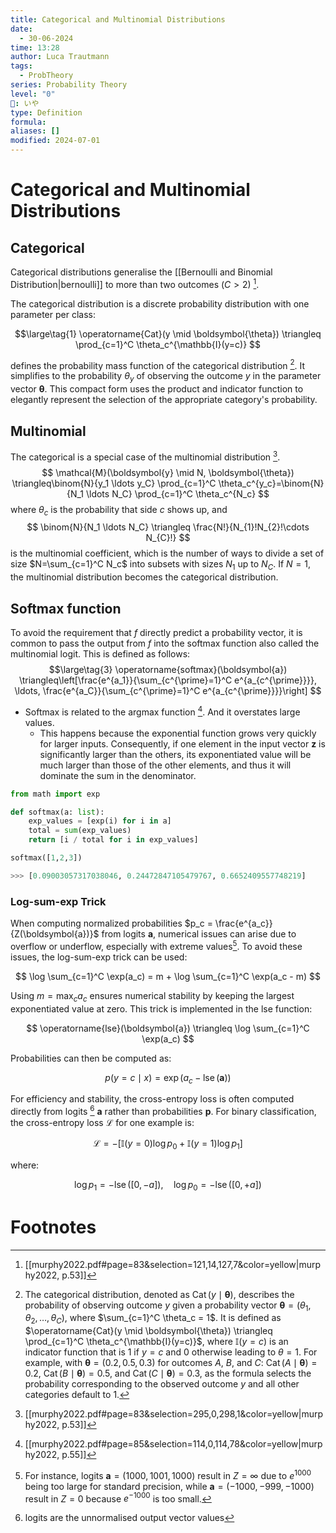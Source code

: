 ```yaml
---
title: Categorical and Multinomial Distributions
date:
  - 30-06-2024
time: 13:28
author: Luca Trautmann
tags:
  - ProbTheory
series: Probability Theory
level: "0"
🍙: いや
type: Definition
formula: 
aliases: []
modified: 2024-07-01
---
```

# Categorical and Multinomial Distributions
## Categorical 
Categorical distributions generalise the [[Bernoulli and Binomial Distribution|bernoulli]] to more than two outcomes $(C>2)$ [^1]. 

The categorical distribution is a discrete probability distribution with one parameter per class:

$$\large\tag{1}
\operatorname{Cat}(y \mid \boldsymbol{\theta}) \triangleq \prod_{c=1}^C \theta_c^{\mathbb{I}(y=c)}
$$

defines the probability mass function of the categorical distribution [^2]. It simplifies to the probability $\theta_y$ of observing the outcome $y$ in the parameter vector $\boldsymbol{\theta}$. This compact form uses the product and indicator function to elegantly represent the selection of the appropriate category's probability.

## Multinomial
The categorical is a special case of the multinomial distribution [^3]. 
$$
\mathcal{M}(\boldsymbol{y} \mid N, \boldsymbol{\theta}) \triangleq\binom{N}{y_1 \ldots y_C} \prod_{c=1}^C \theta_c^{y_c}=\binom{N}{N_1 \ldots N_C} \prod_{c=1}^C \theta_c^{N_c}
$$
where $\theta_c$ is the probability that side $c$ shows up, and
$$
\binom{N}{N_1 \ldots N_C} \triangleq \frac{N!}{N_{1}!N_{2}!\cdots N_{C}!}
$$
is the multinomial coefficient, which is the number of ways to divide a set of size $N=\sum_{c=1}^C N_c$ into subsets with sizes $N_1$ up to $N_C$. If $N=1$, the multinomial distribution becomes the categorical distribution.


## Softmax function
To avoid the requirement that $f$ directly predict a probability vector, it is common to pass the output from $f$ into the softmax function also called the multinomial logit. This is defined as follows:
$$\large\tag{3}
\operatorname{softmax}(\boldsymbol{a}) \triangleq\left[\frac{e^{a_1}}{\sum_{c^{\prime}=1}^C e^{a_{c^{\prime}}}}, \ldots, \frac{e^{a_C}}{\sum_{c^{\prime}=1}^C e^{a_{c^{\prime}}}}\right]
$$

- Softmax is related to the argmax function [^4]. And it overstates large values. 
	- This happens because the exponential function grows very quickly for larger inputs. Consequently, if one element in the input vector $\mathbf{z}$ is significantly larger than the others, its exponentiated value will be much larger than those of the other elements, and thus it will dominate the sum in the denominator.

```python
from math import exp

def softmax(a: list):
	exp_values = [exp(i) for i in a]
	total = sum(exp_values)
	return [i / total for i in exp_values]

softmax([1,2,3])

>>> [0.09003057317038046, 0.24472847105479767, 0.6652409557748219]
```

### Log-sum-exp Trick
When computing normalized probabilities $p_c = \frac{e^{a_c}}{Z(\boldsymbol{a})}$ from logits $\boldsymbol{a}$, numerical issues can arise due to overflow or underflow, especially with extreme values[^5]. To avoid these issues, the log-sum-exp trick can be used:

$$
\log \sum_{c=1}^C \exp(a_c) = m + \log \sum_{c=1}^C \exp(a_c - m)
$$

Using $m = \max_c a_c$ ensures numerical stability by keeping the largest exponentiated value at zero. This trick is implemented in the lse function:

$$
\operatorname{lse}(\boldsymbol{a}) \triangleq \log \sum_{c=1}^C \exp(a_c)
$$

Probabilities can then be computed as:

$$
p(y = c \mid x) = \exp(a_c - \operatorname{lse}(\boldsymbol{a}))
$$

For efficiency and stability, the cross-entropy loss is often computed directly from logits [^6] $\boldsymbol{a}$ rather than probabilities $\boldsymbol{p}$. For binary classification, the cross-entropy loss $\mathcal{L}$ for one example is:

$$
\mathcal{L} = -\left[\mathbb{I}(y=0) \log p_0 + \mathbb{I}(y=1) \log p_1\right]
$$

where:

$$
\log p_1 = -\operatorname{lse}([0, -a]), \quad \log p_0 = -\operatorname{lse}([0, +a])
$$

# Footnotes

[^1]: [[murphy2022.pdf#page=83&selection=121,14,127,7&color=yellow|murphy2022, p.53]]
[^2]: The categorical distribution, denoted as $\operatorname{Cat}(y \mid \boldsymbol{\theta})$, describes the probability of observing outcome $y$ given a probability vector $\boldsymbol{\theta} = (\theta_1, \theta_2, \ldots, \theta_C)$, where $\sum_{c=1}^C \theta_c = 1$. It is defined as $\operatorname{Cat}(y \mid \boldsymbol{\theta}) \triangleq \prod_{c=1}^C \theta_c^{\mathbb{I}(y=c)}$, where $\mathbb{I}(y=c)$ is an indicator function that is 1 if $y=c$ and 0 otherwise leading to $\theta=1$. For example, with $\boldsymbol{\theta} = (0.2, 0.5, 0.3)$ for outcomes $A$, $B$, and $C$: $\operatorname{Cat}(A \mid \boldsymbol{\theta}) = 0.2$, $\operatorname{Cat}(B \mid \boldsymbol{\theta}) = 0.5$, and $\operatorname{Cat}(C \mid \boldsymbol{\theta}) = 0.3$, as the formula selects the probability corresponding to the observed outcome $y$ and all other categories default to 1.
[^3]: [[murphy2022.pdf#page=83&selection=295,0,298,1&color=yellow|murphy2022, p.53]]
[^4]: [[murphy2022.pdf#page=85&selection=114,0,114,78&color=yellow|murphy2022, p.55]]
[^5]: For instance, logits $\boldsymbol{a} = (1000, 1001, 1000)$ result in $Z = \infty$ due to $e^{1000}$ being too large for standard precision, while $\boldsymbol{a} = (-1000, -999, -1000)$ result in $Z = 0$ because $e^{-1000}$ is too small.
[^6]: logits are the unnormalised output vector values